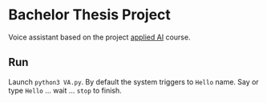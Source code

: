 # Bachelor Thesis Project
Voice assistant based on the project
[applied AI](https://github.com/hsu-ai-course/hsu.ai/) course.

## Run
Launch `python3 VA.py`. By default the system triggers to `Hello` name. Say or type `Hello` ... wait ... `stop` to finish.
